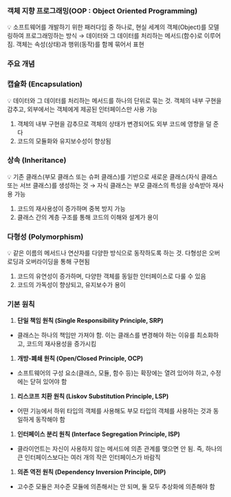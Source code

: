 ### 객체 지향 프로그래밍(OOP : Object Oriented Programming)

<aside>
💡 소프트웨어를 개발하기 위한 패러다임 중 하나로, 현실 세계의 객체(Object)를 모델링하여 프로그래밍하는 방식
→ 데이터와 그 데이터를 처리하는 메서드(함수)로 이루어짐. 객체는 속성(상태)과 행위(동작)를 함께 묶어서 표현

</aside>

### 주요 개념

### 캡슐화 (Encapsulation)

<aside>
💡 데이터와 그 데이터를 처리하는 메서드를 하나의 단위로 묶는 것. 객체의 내부 구현을 감추고, 외부에서는 객체에게 제공된 인터페이스만 사용 가능

</aside>

1. 객체의 내부 구현을 감추므로 객체의 상태가 변경되어도 외부 코드에 영향을 덜 준다
2. 코드의 모듈화와 유지보수성이 향상됨

### 상속 (Inheritance)

<aside>
💡 기존 클래스(부모 클래스 또는 슈퍼 클래스)를 기반으로 새로운 클래스(자식 클래스 또는 서브 클래스)를 생성하는 것
→ 자식 클래스는 부모 클래스의 특성을 상속받아 재사용 가능

</aside>

1. 코드의 재사용성이 증가하며 중복 방지 가능
2. 클래스 간의 계층 구조를 통해 코드의 이해와 설계가 용이

### 다형성 (Polymorphism)

<aside>
💡 같은 이름의 메서드나 연산자를 다양한 방식으로 동작하도록 하는 것. 다형성은 오버로딩과 오버라이딩을 통해 구현됨

</aside>

1. 코드의 유연성이 증가하며, 다양한 객체를 동일한 인터페이스로 다룰 수 있음
2. 코드의 가독성이 향상되고, 유지보수가 용이

### 기본 원칙

1. **단일 책임 원칙 (Single Responsibility Principle, SRP)**
- 클래스는 하나의 책임만 가져야 함. 이는 클래스를 변경해야 하는 이유를 최소화하고, 코드의 재사용성을 증가시킴
1. **개방-폐쇄 원칙 (Open/Closed Principle, OCP)**
- 소프트웨어의 구성 요소(클래스, 모듈, 함수 등)는 확장에는 열려 있어야 하고, 수정에는 닫혀 있어야 함
1. **리스코프 치환 원칙 (Liskov Substitution Principle, LSP)**
- 어떤 기능에서 하위 타입의 객체를 사용해도 부모 타입의 객체를 사용하는 것과 동일하게 동작해야 함
1. **인터페이스 분리 원칙 (Interface Segregation Principle, ISP)**
- 클라이언트는 자신이 사용하지 않는 메서드에 의존 관계를 맺으면 안 됨. 즉, 하나의 큰 인터페이스보다는 여러 개의 작은 인터페이스가 바람직
1. **의존 역전 원칙 (Dependency Inversion Principle, DIP)**
- 고수준 모듈은 저수준 모듈에 의존해서는 안 되며, 둘 모두 추상화에 의존해야 함